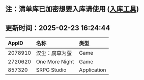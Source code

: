 ## 注：清单库已加密想要入库请使用 ([入库工具](https://github.com/BlankTMing/ManifestAutoUpdate/releases))

## 更新时间：2025-02-23 16:24:44
| AppID | 名称 | 类型  |
| :-------------------- | :----------------------------- | :----------- |
| 2078910 | 汉尘：腐草为萤| Game |
| 2720620 | One More Night| Game |
| 857320 | SRPG Studio| Application |
